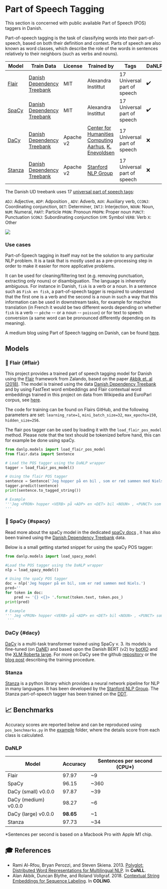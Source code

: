 Part of Speech Tagging
======================
This section is concerned with public available Part of Speech (POS) taggers in Danish.

Part-of-speech tagging is the task of classifying words into their part-of-speech, based on both their definition and context. Parts of speech are also known as word classes, which describe the role of the words in sentences relatively to their neighbors (such as verbs and nouns). 

| Model                 | Train Data                                                                | License       | Trained by                                                                                                   | Tags                         | DaNLP |
|-----------------------|---------------------------------------------------------------------------|---------------|--------------------------------------------------------------------------------------------------------------|------------------------------|-------|
| [Flair](#flair)       | [Danish Dependency Treebank](../datasets.md#dane)                         | MIT           | Alexandra Instittut                                                                                          | 17  Universal part of speech | ✔️    |
| [SpaCy](#spacy)       | [Danish Dependency Treebank](../datasets.md#dane)                         | MIT           | Alexandra Instittut                                                                                          | 17  Universal part of speech | ✔️    |
| [DaCy](#dacy)         | [Danish Dependency Treebank](../datasets.md#dane)                         | Apache v2     | [Center for Humanities Computing Aarhus](http://chcaa.io/#/), [K. Enevoldsen ](http://kennethenevoldsen.com) | 17  Universal part of speech | ❌  |
| [Stanza](#stanza)     | [Danish Dependency Treebank](../datasets.md#dane)                         | Apache v2     | [Stanford NLP Group](https://nlp.stanford.edu/)                                                              | 17  Universal part of speech | ❌     |

The Danish UD treebank  uses 17 [universal part of speech tags](<https://universaldependencies.org/u/pos/index.html>):

`ADJ`: Adjective, `ADP`: Adposition , `ADV`: Adverb, `AUX`: Auxiliary verb, `CCONJ`: Coordinating conjunction, `DET`: Determiner, `INTJ`: Interjection, `NOUN`: Noun, `NUM`: Numeral, `PART`: Particle `PRON`: Pronoun `PROPN`: Proper noun `PUNCT`: Punctuation `SCONJ`: Subordinating conjunction `SYM`: Symbol `VERB`: Verb `X`: Other


![](../imgs/postag_eksempel.gif)

### Use cases

Part-of-Speech tagging in itself may not be the solution to any particular NLP problem. 
It is a task that is mostly used as a pre-processing step in order to make it easier for more applicative problems. 

It can be used for cleaning/filtering text (e.g. removing punctuation, extracting only nouns) or disambiguation. 
The language is inherently ambiguous. For instance in Danish, `fisk` is a verb or a noun. In a sentence such as `Fisk en fisk`, a part-of-speech tagger is required to understand that the first one is a verb and the second is a noun in such a way that this information can be used in downstream tasks, for example for machine translation (in French it would be two different words depending on whether `fisk` is a verb -- `pêche` -- or a noun -- `poisson`) or for text to speech conversion (a same word can be pronounced differently depending on its meaning). 

A medium blog using Part of Speech tagging on Danish, can be found  [here](<https://medium.com/danlp/i-klasse-med-kierkegaard-eller-historien-om-det-fede-ved-at-en-computer-kan-finde-ordklasser-189774695f3b>).


## Models

### 🔧 Flair {#flair}

This project provides a trained part of speech tagging model for Danish using the [Flair](<https://github.com/flairNLP/flair>) framework from Zalando, based on the paper [Akbik et. al (2018)](<https://alanakbik.github.io/papers/coling2018.pdf>). The model is trained using the data [Danish Dependency Treebank](../datasets.md#dane)  and by using FastText word embeddings and Flair contextual word embeddings trained in this project on data from Wikipedia and EuroParl corpus, see [here](embeddings.md).

The code for training can be found on Flairs GitHub, and the following parameters are set:
`learning_rate=1`, `mini_batch_size=32`, `max_epochs=150`, `hidden_size=256`.

The flair pos tagger can be used by loading  it with the  `load_flair_pos_model` method. Please note that the text should be tokenized before hand, this can for example be done using spaCy. 

```python
from danlp.models import load_flair_pos_model
from flair.data import Sentence

# Load the POS tagger using the DaNLP wrapper
tagger = load_flair_pos_model()

# Using the flair POS tagger
sentence = Sentence('Jeg hopper på en bil , som er rød sammen med Niels .') 
tagger.predict(sentence) 
print(sentence.to_tagged_string())

# Example
'''Jeg <PRON> hopper <VERB> på <ADP> en <DET> bil <NOUN> , <PUNCT> som <ADP> er <AUX> rød <ADJ> sammen <ADV> med <ADP> Niels <PROPN> . <PUNCT>
'''

```

### 🔧 SpaCy {#spacy}

Read more about the spaCy model in the dedicated [spaCy docs](../frameworks/spacy.md) , it has also been trained using the [Danish Dependency Treebank](../datasets.md#dane) data. 

Below is a small getting started snippet for using the spaCy POS tagger:

```python
from danlp.models import load_spacy_model

#Load the POS tagger using the DaNLP wrapper
nlp = load_spacy_model()

# Using the spaCy POS tagger
doc = nlp('Jeg hopper på en bil, som er rød sammen med Niels.')
pred=''
for token in doc:
    pred += '{} <{}> '.format(token.text, token.pos_)
print(pred)

# Example
''' Jeg <PRON> hopper <VERB> på <ADP> en <DET> bil <NOUN> , <PUNCT> som <ADP> er <AUX> rød <ADJ> sammen <ADV> med <ADP> Niels <PROPN> . <PUNCT> 
 '''
```

### DaCy {#dacy}

[DaCy](https://github.com/KennethEnevoldsen/DaCy) is a multi-task transformer trained using SpaCy v. 3.
its models is fine-tuned (on [DaNE](../datasets.md#dane)) and based upon the Danish BERT (v2) by [botXO](https://github.com/botxo/nordic_bert) and the [XLM Roberta large](https://huggingface.co/xlm-roberta-large). For more on DaCy see the github [repository](https://github.com/KennethEnevoldsen/DaCy) or the [blog post](https://www.kennethenevoldsen.com/post/new-fast-and-efficient-state-of-the-art-in-danish-nlp/) describing the training procedure. 


### Stanza

[Stanza](https://stanfordnlp.github.io/stanza/) is a python library which provides a neural network pipeline for NLP in many languages. It has been developed by the [Stanford NLP Group](https://nlp.stanford.edu/). The Stanza part-of-speech tagger has been trained on the [DDT](../datasets.md#dane). 


## 📈 Benchmarks

Accuracy scores are reported below and can be reproduced using `pos_benchmarks.py` in the [example](<https://github.com/alexandrainst/danlp/tree/master/examples>) folder, where the details score from each class is calculated.

### DaNLP

| Model                | Accuracy  | Sentences per second (CPU*) |
|----------------------|-----------|-----------------------------|
| Flair                | 97.97     |~9                           |
| SpaCy                | 96.15     |~360                         |
| DaCy (small) v0.0.0  | 97.87     |~39                          |
| DaCy (medium) v0.0.0 | 98.27     |~6                           |
| DaCy (large) v0.0.0  | **98.65** |~1                           |
| Stanza               | 97.73     |~34                          |

*Sentences per second is based on a Macbook Pro with Apple M1 chip.


## 🎓 References 
- Rami Al-Rfou, Bryan Perozzi, and Steven Skiena. 2013. [Polyglot: Distributed Word Representations for Multilingual NLP](https://www.aclweb.org/anthology/W13-3520). In **CoNLL**.
- Alan Akbik, Duncan Blythe, and Roland Vollgraf. 2018. [Contextual String Embeddings for Sequence Labeling](https://alanakbik.github.io/papers/coling2018.pdf). In **COLING**.

  
